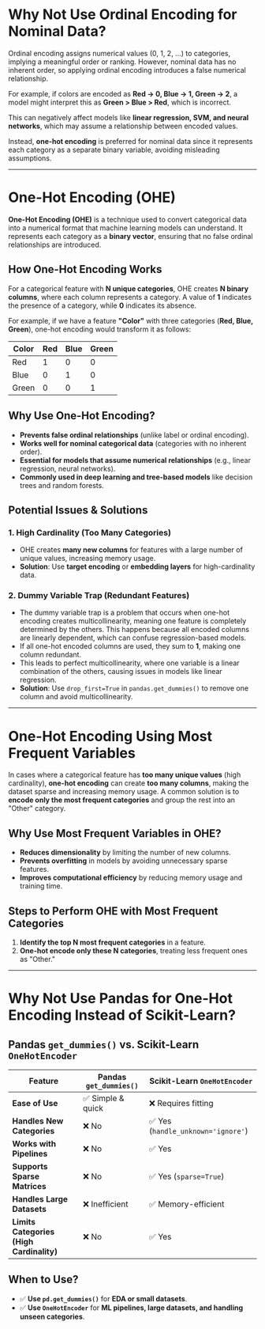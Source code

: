# Why Not Use Ordinal Encoding for Nominal Data?

Ordinal encoding assigns numerical values (0, 1, 2, …) to categories, implying a meaningful order or ranking. However, nominal data has no inherent order, so applying ordinal encoding introduces a false numerical relationship.

For example, if colors are encoded as **Red → 0, Blue → 1, Green → 2**, a model might interpret this as **Green > Blue > Red**, which is incorrect.

This can negatively affect models like **linear regression, SVM, and neural networks**, which may assume a relationship between encoded values.

Instead, **one-hot encoding** is preferred for nominal data since it represents each category as a separate binary variable, avoiding misleading assumptions.

---

# One-Hot Encoding (OHE)

**One-Hot Encoding (OHE)** is a technique used to convert categorical data into a numerical format that machine learning models can understand. It represents each category as a **binary vector**, ensuring that no false ordinal relationships are introduced.

## How One-Hot Encoding Works

For a categorical feature with **N unique categories**, OHE creates **N binary columns**, where each column represents a category. A value of **1** indicates the presence of a category, while **0** indicates its absence.

For example, if we have a feature **"Color"** with three categories (**Red, Blue, Green**), one-hot encoding would transform it as follows:

| Color  | Red | Blue | Green |
|--------|-----|------|-------|
| Red    |  1  |  0   |  0    |
| Blue   |  0  |  1   |  0    |
| Green  |  0  |  0   |  1    |

## Why Use One-Hot Encoding?

- **Prevents false ordinal relationships** (unlike label or ordinal encoding).
- **Works well for nominal categorical data** (categories with no inherent order).
- **Essential for models that assume numerical relationships** (e.g., linear regression, neural networks).
- **Commonly used in deep learning and tree-based models** like decision trees and random forests.

## Potential Issues & Solutions

### 1. High Cardinality (Too Many Categories)
- OHE creates **many new columns** for features with a large number of unique values, increasing memory usage.
- **Solution**: Use **target encoding** or **embedding layers** for high-cardinality data.

### 2. Dummy Variable Trap (Redundant Features)
- The dummy variable trap is a problem that occurs when one-hot encoding creates multicollinearity, meaning one feature is completely determined by the others. This happens because all encoded columns are linearly dependent, which can confuse regression-based models.
- If all one-hot encoded columns are used, they sum to **1**, making one column redundant.
- This leads to perfect multicollinearity, where one variable is a linear combination of the others, causing issues in models like linear regression. 
- **Solution**: Use `drop_first=True` in `pandas.get_dummies()` to remove one column and avoid multicollinearity.

---

# One-Hot Encoding Using Most Frequent Variables

In cases where a categorical feature has **too many unique values** (high cardinality), **one-hot encoding** can create **too many columns**, making the dataset sparse and increasing memory usage. A common solution is to **encode only the most frequent categories** and group the rest into an "Other" category.

## Why Use Most Frequent Variables in OHE?

- **Reduces dimensionality** by limiting the number of new columns.  
- **Prevents overfitting** in models by avoiding unnecessary sparse features.  
- **Improves computational efficiency** by reducing memory usage and training time.  

## Steps to Perform OHE with Most Frequent Categories  

1. **Identify the top N most frequent categories** in a feature.  
2. **One-hot encode only these N categories**, treating less frequent ones as "Other."

---

# Why Not Use Pandas for One-Hot Encoding Instead of Scikit-Learn?

## **Pandas `get_dummies()` vs. Scikit-Learn `OneHotEncoder`**

| Feature | Pandas `get_dummies()` | Scikit-Learn `OneHotEncoder` |
|---------|------------------------|------------------------------|
| **Ease of Use** | ✅ Simple & quick | ❌ Requires fitting |
| **Handles New Categories** | ❌ No | ✅ Yes (`handle_unknown='ignore'`) |
| **Works with Pipelines** | ❌ No | ✅ Yes |
| **Supports Sparse Matrices** | ❌ No | ✅ Yes (`sparse=True`) |
| **Handles Large Datasets** | ❌ Inefficient | ✅ Memory-efficient |
| **Limits Categories (High Cardinality)** | ❌ No | ✅ Yes |

## **When to Use?**

- ✅ **Use `pd.get_dummies()`** for **EDA or small datasets**.  
- ✅ **Use `OneHotEncoder`** for **ML pipelines, large datasets, and handling unseen categories**.  


